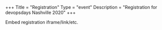 +++
Title = "Registration"
Type = "event"
Description = "Registration for devopsdays Nashville 2020"
+++

<div style="width:100%; text-align:left;">

Embed registration iframe/link/etc.
</div></div>
</div>
